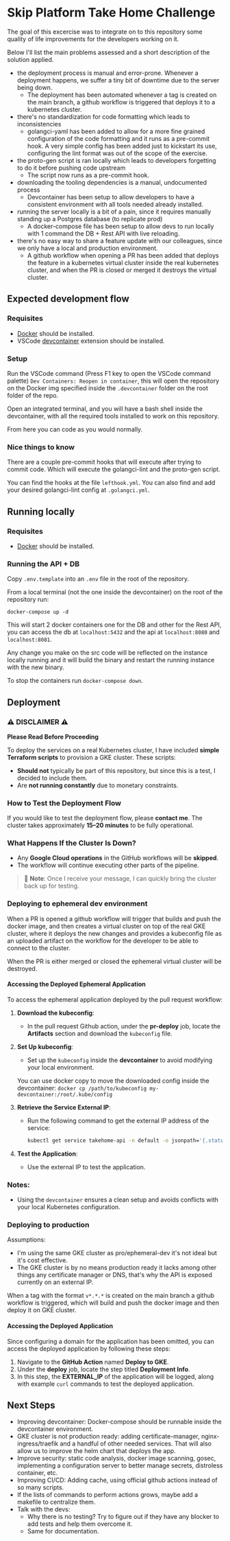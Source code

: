 # Skip Platform Take Home Challenge

The goal of this excercise was to integrate on to this repository some quality of life improvements for the developers working on it.

Below I'll list the main problems assessed and a short description of the solution applied. 

* the deployment process is manual and error-prone. Whenever a deployment happens, we suffer a tiny bit of downtime due to the server being down.
    - The deployment has been automated whenever a tag is created on the main branch, a github workflow is triggered that deploys it to a kubernetes cluster.
* there's no standardization for code formatting which leads to inconsistencies
    - golangci-yaml has been added to allow for a more fine grained configuration of the code formatting and it runs as a pre-commit hook. A very simple config has been added just to kickstart its use, configuring the lint format was out of the scope of the exercise.
* the proto-gen script is ran locally which leads to developers forgetting to do it before pushing code upstream
    - The script now runs as a pre-commit hook.
* downloading the tooling dependencies is a manual, undocumented process
    - Devcontainer has been setup to allow developers to have a consistent environment with all tools needed already installed.
* running the server locally is a bit of a pain, since it requires manually standing up a Postgres database (to replicate prod)
    - A docker-compose file has been setup to allow devs to run locally with 1 command the DB + Rest API with live reloading.
* there's no easy way to share a feature update with our colleagues, since we only have a local and production environment.
    - A github workflow when opening a PR has been added that deploys the feature in a kubernetes virtual cluster inside the real kubernetes cluster, and when the PR is closed or merged it destroys the virtual cluster.


## Expected development flow

### Requisites

- [Docker](https://docs.docker.com/desktop/) should be installed.
- VSCode [devcontainer](https://marketplace.visualstudio.com/items?itemName=ms-vscode-remote.remote-containers) extension should be installed.

### Setup

Run the VSCode command (Press F1 key to open the VSCode command palette) `Dev Containers: Reopen in container`, this will open the repository on the Docker img specified inside the `.devcontainer` folder on the root folder of the repo.

Open an integrated terminal, and you will have a bash shell inside the devcontainer, with all the required tools installed to work on this repository.

From here you can code as you would normally.

### Nice things to know

There are a couple pre-commit hooks that will execute after trying to commit code. Which will execute the golangci-lint and the proto-gen script.

You can find the hooks at the file `lefthook.yml`. You can also find and add your desired golangci-lint config at `.golangci.yml`.


## Running locally

### Requisites

- [Docker](https://docs.docker.com/desktop/) should be installed.

### Running the API + DB

Copy `.env.template` into an `.env` file in the root of the repository.

From a local terminal (not the one inside the devcontainer) on the root of the repository run:

`docker-compose up -d`

This will start 2 docker containers one for the DB and other for the Rest API, you can access the db at `localhost:5432` and the api at `localhost:8080` and `localhost:8081`.

Any change you make on the src code will be reflected on the instance locally running and it will build the binary and restart the running instance with the new binary.

To stop the containers run `docker-compose down`.

## Deployment

### ⚠️ DISCLAIMER ⚠️

**Please Read Before Proceeding**

To deploy the services on a real Kubernetes cluster, I have included **simple Terraform scripts** to provision a GKE cluster. These scripts:

- **Should not** typically be part of this repository, but since this is a test, I decided to include them.
- Are **not running constantly** due to monetary constraints.

### How to Test the Deployment Flow
If you would like to test the deployment flow, please **contact me**. The cluster takes approximately **15–20 minutes** to be fully operational.

### What Happens If the Cluster Is Down?
- Any **Google Cloud operations** in the GitHub workflows will be **skipped**.
- The workflow will continue executing other parts of the pipeline.

> 🛑 **Note**: Once I receive your message, I can quickly bring the cluster back up for testing.

### Deploying to ephemeral dev environment

When a PR is opened a github workflow will trigger that builds and push the docker image, and then creates a virtual cluster on top of the real GKE cluster, where it deploys the new changes and provides a kubeconfig file as an uploaded artifact on the workflow for the developer to be able to connect to the cluster.

When the PR is either merged or closed the ephemeral virtual cluster will be destroyed.

#### Accessing the Deployed Ephemeral Application

To access the ephemeral application deployed by the pull request workflow:

1. **Download the kubeconfig**:
   - In the pull request Github action, under the **pr-deploy** job, locate the **Artifacts** section and download the `kubeconfig` file.

2. **Set Up kubeconfig**:
   - Set up the `kubeconfig` inside the **devcontainer** to avoid modifying your local environment.

   You can use docker copy to move the downloaded config inside the devcontainer: `docker cp /path/to/kubeconfig my-devcontainer:/root/.kube/config`


3. **Retrieve the Service External IP**:
   - Run the following command to get the external IP address of the service:
     ```bash
     kubectl get service takehome-api -n default -o jsonpath='{.status.loadBalancer.ingress[0].ip}'
     ```

4. **Test the Application**:
   - Use the external IP to test the application.

### Notes:
- Using the `devcontainer` ensures a clean setup and avoids conflicts with your local Kubernetes configuration.

### Deploying to production

Assumptions: 
- I'm using the same GKE cluster as pro/ephemeral-dev it's not ideal but it's cost effective.
- The GKE cluster is by no means production ready it lacks among other things any certificate manager or DNS, that's why the API is exposed currently on an external IP.

When a tag with the format `v*.*.*` is created on the main branch a github workflow is triggered, which will build and push the docker image and then deploy it on GKE cluster.

#### Accessing the Deployed Application

Since configuring a domain for the application has been omitted, you can access the deployed application by following these steps:

1. Navigate to the **GitHub Action** named **Deploy to GKE**.
2. Under the **deploy** job, locate the step titled **Deployment Info**.
3. In this step, the **EXTERNAL_IP** of the application will be logged, along with example `curl` commands to test the deployed application.


## Next Steps

- Improving devcontainer: Docker-compose should be runnable inside the devcontainer environment.
- GKE cluster is not production ready: adding certificate-manager, nginx-ingress/traefik and a handful of other needed services. That will also allow us to improve the helm chart that deploys the app.
- Improve security: static code analysis, docker image scanning, gosec, implementing a configuration server to better manage secrets, distroless container, etc.
- Improving CI/CD: Adding cache, using official github actions instead of so many scripts.
- If the lists of commands to perform actions grows, maybe add a makefile to centralize them.
- Talk with the devs: 
    - Why there is no testing? Try to figure out if they have any blocker to add tests and help them overcome it.
    - Same for documentation.



